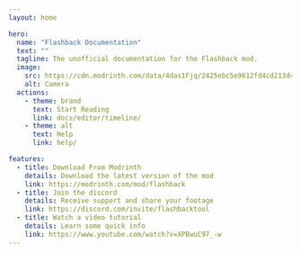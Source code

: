 ```yaml
---
layout: home

hero:
  name: "Flashback Documentation"
  text: ""
  tagline: The unofficial documentation for the Flashback mod.
  image:
    src: https://cdn.modrinth.com/data/4das1Fjq/2425ebc5e9612fd4cd213dc7fc20eaebf626fd66.png
    alt: Camera
  actions:
    - theme: brand
      text: Start Reading
      link: docs/editor/timeline/
    - theme: alt
      text: Help
      link: help/

features:
  - title: Download From Modrinth
    details: Download the latest version of the mod
    link: https://modrinth.com/mod/flashback
  - title: Join the discord
    details: Receive support and share your footage
    link: https://discord.com/invite/flashbacktool
  - title: Watch a video tutorial
    details: Learn some quick info
    link: https://www.youtube.com/watch?v=XPBwuC97_-w
---
```

